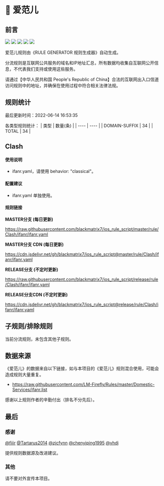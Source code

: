 # 🧸 爱范儿

## 前言

![](https://shields.io/badge/-移除重复规则-ff69b4) ![](https://shields.io/badge/-DOMAIN与DOMAIN--SUFFIX合并-green) ![](https://shields.io/badge/-DOMAIN--SUFFIX间合并-critical) ![](https://shields.io/badge/-DOMAIN--SUFFIX与DOMAIN--KEYWORD合并-blue) ![](https://shields.io/badge/-IP--CIDR(6)合并-blueviolet) 

爱范儿规则由《RULE GENERATOR 规则生成器》自动生成。

分流规则是互联网公共服务的域名和IP地址汇总，所有数据均收集自互联网公开信息，不代表我们支持或使用这些服务。

请通过【中华人民共和国 People's Republic of China】合法的互联网出入口信道访问规则中的地址，并确保在使用过程中符合相关法律法规。

## 规则统计

最后更新时间：2022-06-14 16:53:35

各类型规则统计：
| 类型 | 数量(条)  | 
| ---- | ----  |
| DOMAIN-SUFFIX | 34  | 
| TOTAL | 34  | 


## Clash 

#### 使用说明
- ifanr.yaml，请使用 behavior: "classical"。

#### 配置建议
- ifanr.yaml 单独使用。

#### 规则链接
**MASTER分支 (每日更新)**

https://raw.githubusercontent.com/blackmatrix7/ios_rule_script/master/rule/Clash/ifanr/ifanr.yaml

**MASTER分支 CDN (每日更新)**

https://cdn.jsdelivr.net/gh/blackmatrix7/ios_rule_script@master/rule/Clash/ifanr/ifanr.yaml

**RELEASE分支 (不定时更新)**

https://raw.githubusercontent.com/blackmatrix7/ios_rule_script/release/rule/Clash/ifanr/ifanr.yaml

**RELEASE分支CDN (不定时更新)**

https://cdn.jsdelivr.net/gh/blackmatrix7/ios_rule_script@release/rule/Clash/ifanr/ifanr.yaml

## 子规则/排除规则


当前分流规则，未包含其他子规则。

## 数据来源

《爱范儿》的数据来自以下链接，如与本项目的《爱范儿》规则混合使用，可能会造成规则大量重复。

- https://raw.githubusercontent.com/LM-Firefly/Rules/master/Domestic-Services/ifanr.list


感谢以上规则作者的辛勤付出（排名不分先后）。

## 最后

### 感谢

[@fiiir](https://github.com/fiiir) [@Tartarus2014](https://github.com/Tartarus2014) [@zjcfynn](https://github.com/zjcfynn) [@chenyiping1995](https://github.com/chenyiping1995) [@vhdj](https://github.com/vhdj)

提供规则数据源及改进建议。

### 其他

请不要对外宣传本项目。